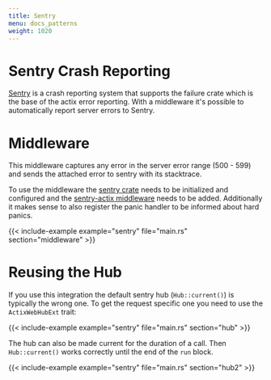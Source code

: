 ```yaml
---
title: Sentry
menu: docs_patterns
weight: 1020
---
```


# Sentry Crash Reporting

[Sentry][sentrysite] is a crash reporting system that supports the failure crate which
is the base of the actix error reporting.  With a middleware it's possible to
automatically report server errors to Sentry.

# Middleware

This middleware captures any error in the server error range (500 - 599)
and sends the attached error to sentry with its stacktrace.

To use the middleware the [sentry crate][sentrycrate] needs to be initialized and configured
and the [sentry-actix middleware][sentrymiddleware] needs to be added.  Additionally it
makes sense to also register the panic handler to be informed about hard panics.

{{< include-example example="sentry" file="main.rs" section="middleware" >}}

# Reusing the Hub

If you use this integration the default sentry hub (`Hub::current()`) is typically the wrong one.
To get the request specific one you need to use the `ActixWebHubExt` trait:

{{< include-example example="sentry" file="main.rs" section="hub" >}}

The hub can also be made current for the duration of a call.  Then `Hub::current()` works correctly
until the end of the `run` block.

{{< include-example example="sentry" file="main.rs" section="hub2" >}}

[sentrysite]: https://sentry.io/
[sentrycrate]: https://crates.io/crates/sentry
[sentrymiddleware]: https://crates.io/crates/sentry-actix
